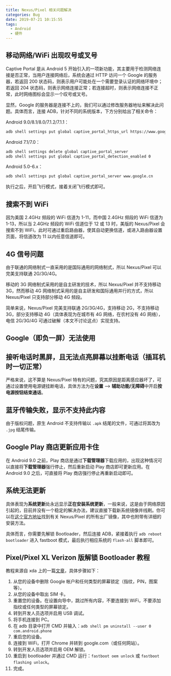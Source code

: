 ```yaml
---
title: Nexus/Pixel 相关问题解决
categories: Bug
date: 2019-07-21 10:15:55
tags:
  - Android
  - 硬件
---
```


## 移动网络/WiFi 出现叹号或叉号

Captive Portal 是从 Android 5 开始引入的一项新功能，其主要用于检测网络连接是否正常，当用户连接网络后，系统会通过 HTTP 访问一个 Google 的服务器，若返回 200 状态码，则表示用户可能处在一个需要登录认证的网络环境中；若返回 204 状态码，则表示网络连接正常；若连接超时，则表示网络连接不正常，此时网络图标会显示一个叹号或叉号。

显然，Google 的服务器是连接不上的，我们可以通过修改服务器地址来解决此问题。具体而言，连接 ADB，针对不同的系统版本，下方分别给出了相关命令：

Android 9.0/8.1/8.0/7.1.2/7.1.1：

```sh
adb shell settings put global captive_portal_https_url https://www.google.cn/generate_204
```

Android 7.1/7.0：

```sh
adb shell settings delete global captive_portal_server  
adb shell settings put global captive_portal_detection_enabled 0
```

Android 5.0-6.x：

```sh
adb shell settings put global captive_portal_server www.google.cn
```

执行之后，开启飞行模式，接着关闭飞行模式即可。
<!--more-->
## 搜索不到 WiFi

因为美国 2.4GHz 频段的 WiFi 信道为 1-11，而中国 2.4GHz 频段的 WiFi 信道为 1-13，所以当 2.4GHz 频段的 WiFi 信道位于 12 或 13 时，美版的 Nexus/Pixel 会搜索不到 WiFi，此时可通过重启路由器，使其自动更换信道，或进入路由器设置页面，将信道改为 11 以内任意信道即可。

## 4G 信号问题

由于联通的网络制式一直采用的是国际通用的网络制式，所以 Nexus/Pixel 可以完美支持联通 2G/3G/4G。

移动的 3G 网络制式采用的是自主研发的技术，所以 Nexus/Pixel 并不支持移动 3G，然而移动 4G 网络制式采用的是自主研发和国际通用并行的方式，所以 Nexus/Pixel 只支持部分移动 4G 频段。

简单来说，Nexus/Pixel 完美支持联通 2G/3G/4G，支持移动 2G，不支持移动 3G，部分支持移动 4G（具体表现为在城市有 4G 网络，在农村没有 4G 网络），电信 2G/3G/4G 可通过破解（本文不讨论这点）实现支持。

## Google（即负一屏）无法使用

## 接听电话时黑屏，且无法点亮屏幕以挂断电话（插耳机时一切正常）

严格来说，这不算是 Nexus/Pixel 特有的问题，究其原因是距离感应器坏了，可通过设置使用电源键挂断电话，具体方法为在**设置** —> **辅助功能/无障碍**中开启**按电源按钮结束通话**。

## 蓝牙传输失败，显示不支持此内容

由于版权问题，原生 Android 不支持传输以 `.apk` 结尾的文件，可通过将其改为 `.jpg` 结尾传输。

## Google Play 商店更新应用卡住

在 Android 9.0 之前，Play 商店是通过**下载管理器**下载应用的，出现这种情况可以直接将**下载管理器**强行停止，然后重新启动 Play 商店即可更新应用。在 Android 9.0 之后，可直接将 Play 商店强行停止再重新启动即可。

## 系统无法更新

具体表现为**系统更新**处永远显示**正在安装系统更新**，一般来说，这是由于网络原因引起的，目前并没有一个稳定的解决办法，建议直接下载新系统镜像并线刷。你可以在[这个官方地址](https://developers.google.cn/android/images)找到有关 Nexus/Pixel 的所有出厂镜像，其中也附带有详细的安装方法。

具体而言，你需要先解锁 Bootloader，然后连接 ADB，紧接着执行 `adb reboot bootloader` 进入 fastboot 模式，最后执行相应系统的 `flash-all` 脚本即可。

## Pixel/Pixel XL Verizon 版解锁 Bootloader 教程

教程来源自 xda 上的一篇[文章](https://www.xda-developers.com/unlock-bootloader-verizon-google-pixel-xl/)，具体步骤如下：

1. 从您的设备中删除 Google 帐户和任何类型的屏幕锁定（指纹，PIN，图案等）。
2. 从您的设备中取出 SIM 卡。
3. 重置您的设备。在设置向导中，跳过所有内容，不要连接到 WiFi，不要添加指纹或任何类型的屏幕锁定。
4. 转到开发人员选项并启用 USB 调试。
5. 将手机连接到 PC。
6. 在 adb 目录中打开 CMD 并输入：`adb shell pm uninstall --user 0 com.android.phone`
7. 重启您的设备。
8. 连接到 WiFi，打开 Chrome 并转到 google.com（或任何网站）。
9. 转到开发人员选项并启用 OEM 解锁。
10. 重启到 bootloader 并通过 CMD 运行：`fastboot oem unlock` 或 `fastboot flashing unlock`。
11. 完成。
